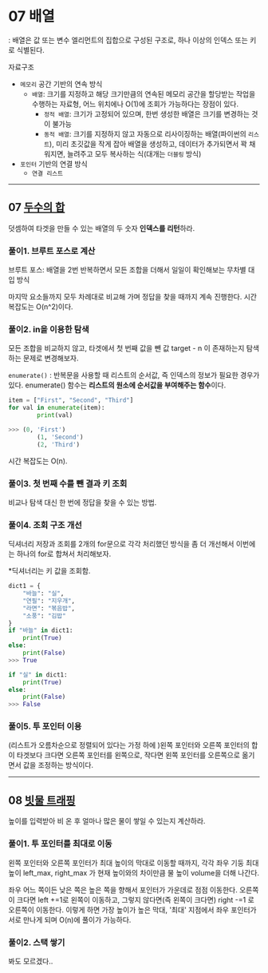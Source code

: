 # 07 배열
: 배열은 값 또는 변수 엘리먼트의 집합으로 구성된 구조로, 하나 이상의 인덱스 또는 키로 식별된다.

자료구조 

- `메모리` 공간 기반의 연속 방식
    - `배열`: 크기를 지정하고 해당 크기만큼의 연속된 메모리 공간을 할당받는 작업을 수행하는 자료형, 어느 위치에나 O(1)에 조회가 가능하다는 장점이 있다.
        - `정적 배열`: 크기가 고정되어 있으며, 한번 생성한 배열은 크기를 변경하는 것이 불가능
        - `동적 배열`: 크기를 지정하지 않고 자동으로 리사이징하는 배열(파이썬의 `리스트`), 미리 초깃값을 작게 잡아 배열을 생성하고, 데이터가 추가되면서 꽉 채워지면, 늘려주고 모두 복사하는 식(대개는 `더블링` 방식)
- `포인터` 기반의 연결 방식
    - `연결 리스트`

---

## 07 [두수의 합](https://leetcode.com/problems/two-sum/)

덧셈하여 타겟을 만들 수 있는 배열의 두 숫자 **인덱스를 리턴**하라.

### 풀이1. 브루트 포스로 계산

브루트 포스: 배열을 2번 반복하면서 모든 조합을 더해서 일일이 확인해보는 무차별 대입 방식

마지막 요소들까지 모두 차례대로 비교해 가며 정답을 찾을 때까지 계속 진행한다. 시간 복잡도는 O(n^2)이다.

### 풀이2. in을 이용한 탐색

모든 조합을 비교하지 않고, 타겟에서 첫 번째 값을 뺀 값 target - n 이 존재하는지 탐색하는 문제로 변경해보자.

`enumerate()` : 반복문을 사용할 때 리스트의 순서값, 즉 인덱스의 정보가 필요한 경우가 있다. enumerate() 함수는 **리스트의 원소에 순서값을 부여해주는 함수**이다.

```python
item = ["First", "Second", "Third"]
for val in enumerate(item):
		print(val)

>>> (0, 'First')
		(1, 'Second')
		(2, 'Third')
```

시간 복잡도는 O(n).

### 풀이3. 첫 번째 수를 뺀 결과 키 조회

비교나 탐색 대신 한 번에 정답을 찾을 수 있는 방법.

### 풀이4. 조회 구조 개선

딕셔너리 저장과 조회를 2개의 for문으로 각각 처리했던 방식을 좀 더 개선해서 이번에는 하나의 for로 합쳐서 처리해보자.

*딕셔너리는 키 값을 조회함.

```python
dict1 = {
    "바늘": "실",
    "연필": "지우개",
    "라면": "볶음밥",
    "소풍": "김밥"
}
if "바늘" in dict1:
    print(True)
else:
    print(False)
>>> True

if "실" in dict1:
    print(True)
else:
    print(False)
>>> False
```

### 풀이5. 투 포인터 이용

(리스트가 오름차순으로 정렬되어 있다는 가정 하에 )왼쪽 포인터와 오른쪽 포인터의 합이 타겟보다 크다면 오른쪽 포인터를 왼쪽으로, 작다면 왼쪽 포인터를 오른쪽으로 옮기면서 값을 조정하는 방식이다.

---

## 08 [빗물 트래핑](https://leetcode.com/problems/trapping-rain-water/)

높이를 입력받아 비 온 후 얼마나 많은 물이 쌓일 수 있는지 계산하라.

### 풀이1. 투 포인터를 최대로 이동

왼쪽 포인터와 오른쪽 포인터가 최대 높이의 막대로 이동할 때까지, 각각 좌우 기둥 최대 높이 left_max, right_max 가 현재 높이와의 차이만큼 물 높이 volume을 더해 나간다.

좌우 어느 쪽이든 낮은 쪽은 높은 쪽을 향해서 포인터가 가운데로 점점 이동한다. 오른쪽이 크다면 left +=1로 왼쪽이 이동하고, 그렇지 않다면(즉 왼쪽이 크다면) right -=1 로 오른쪽이 이동한다. 이렇게 하면 가장 높이가 높은 막대, '최대' 지점에서 좌우 포인터가 서로 만나게 되며 O(n)에 풀이가 가능하다.

### 풀이2. 스택 쌓기

봐도 모르겠다..